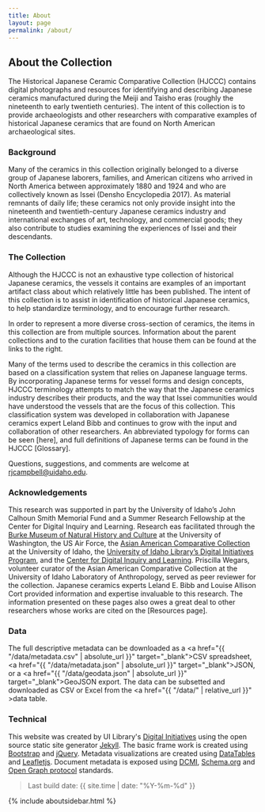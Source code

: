 ```yaml
---
title: About
layout: page
permalink: /about/
---
```

<div markdown="1" class="row">
<div markdown="1" class="col-md-8"><div markdown="1" class="py-3 px-4">

## About the Collection

The Historical Japanese Ceramic Comparative Collection (HJCCC) contains digital photographs and resources for identifying and describing Japanese ceramics manufactured during the Meiji and Taisho eras (roughly the nineteenth to early twentieth centuries). The intent of this collection is to provide archaeologists and other researchers with comparative examples of historical Japanese ceramics that are found on North American archaeological sites.

### Background

Many of the ceramics in this collection originally belonged to a diverse group of Japanese laborers, families, and American citizens who arrived in North America between approximately 1880 and 1924 and who are collectively known as Issei (Densho Encyclopedia 2017). As material remnants of daily life; these ceramics not only provide insight into the nineteenth and twentieth-century Japanese ceramics industry and international exchanges of art, technology, and commercial goods; they also contribute to studies examining the experiences of Issei and their descendants.  

### The Collection

Although the HJCCC is not an exhaustive type collection of historical Japanese ceramics, the vessels it contains are examples of an important artifact class about which relatively little has been published. The intent of this collection is to assist in identification of historical Japanese ceramics, to help standardize terminology, and to encourage further research.

In order to represent a more diverse cross-section of ceramics, the items in this collection are from multiple sources. Information about the parent collections and to the curation facilities that house them can be found at the links to the right.

Many of the terms used to describe the ceramics in this collection are based on a classification system that relies on Japanese language terms. By incorporating Japanese terms for vessel forms and design concepts, HJCCC terminology attempts to match the way that the Japanese ceramics industry describes their products, and the way that Issei communities would have understood the vessels that are the focus of this collection. This classification system was developed in collaboration with Japanese ceramics expert Leland Bibb and continues to grow with the input and collaboration of other researchers. An abbreviated typology for forms can be seen [here], and full definitions of Japanese terms can be found in the HJCCC [Glossary]. 

Questions, suggestions, and comments are welcome at rjcampbell@uidaho.edu.

### Acknowledgements

This research was supported in part by the University of Idaho’s John Calhoun Smith Memorial Fund and a Summer Research Fellowship at the Center for Digital Inquiry and Learning. Research eas facilitated through the [Burke Museum of Natural History and Culture](http://www.burkemuseum.org/) at the University of Washington, the US Air Force, the [Asian American Comparative Collection](http://webpages.uidaho.edu/aacc/) at the University of Idaho, the [University of Idaho Library’s Digital Initiatives Program](https://www.lib.uidaho.edu/digital/about.html), and the [Center for Digital Inquiry and Learning](https://cdil.lib.uidaho.edu/). Priscilla Wegars, volunteer curator of the Asian American Comparative Collection at the University of Idaho Laboratory of Anthropology, served as peer reviewer for the collection. 
Japanese ceramics experts Leland E. Bibb and Louise Allison Cort provided information and expertise invaluable to this research. 
The information presented on these pages also owes a great deal to other researchers whose works are cited on the [Resources page]. 

### Data

The full descriptive metadata can be downloaded as a <a href="{{ "/data/metadata.csv" | absolute_url }}" target="_blank">CSV spreadsheet</a>, <a href="{{ "/data/metadata.json" | absolute_url }}" target="_blank">JSON</a>, or a <a href="{{ "/data/geodata.json" | absolute_url }}" target="_blank">GeoJSON</a> export.
The data can be subsetted and downloaded as CSV or Excel from the <a href="{{ "/data/" | relative_url }}" >data table</a>.

### Technical

This website was created by UI Library's [Digital Initiatives](https://www.lib.uidaho.edu/digital/) using the open source static site generator [Jekyll](https://jekyllrb.com/).
The basic frame work is created using [Bootstrap](https://getbootstrap.com/) and [jQuery](https://jquery.com/).
Metadata visualizations are created using [DataTables](https://datatables.net/) and [Leafletjs](http://leafletjs.com/).
Document metadata is exposed using [DCMI](http://dublincore.org/), [Schema.org](http://schema.org) and [Open Graph protocol](http://ogp.me/) standards.

> Last build date: {{ site.time | date: "%Y-%m-%d" }}
</div></div>{% include aboutsidebar.html %}</div>
